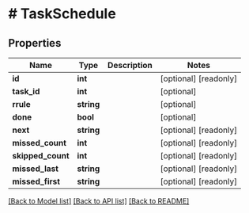 # # TaskSchedule

## Properties

Name | Type | Description | Notes
------------ | ------------- | ------------- | -------------
**id** | **int** |  | [optional] [readonly] 
**task_id** | **int** |  | [optional] 
**rrule** | **string** |  | [optional] 
**done** | **bool** |  | [optional] 
**next** | **string** |  | [optional] [readonly] 
**missed_count** | **int** |  | [optional] [readonly] 
**skipped_count** | **int** |  | [optional] [readonly] 
**missed_last** | **string** |  | [optional] [readonly] 
**missed_first** | **string** |  | [optional] [readonly] 

[[Back to Model list]](../../README.md#documentation-for-models) [[Back to API list]](../../README.md#documentation-for-api-endpoints) [[Back to README]](../../README.md)


